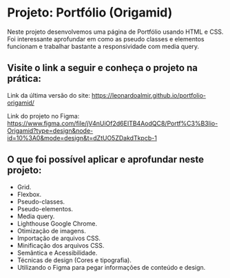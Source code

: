 # Projeto: Portfólio (Origamid)

Neste projeto desenvolvemos uma página de Portfólio usando HTML e CSS. Foi interessante aprofundar em como as pseudo classes e elementos funcionam e trabalhar bastante a responsividade com media query.

## Visite o link a seguir e conheça o projeto na prática:

Link da última versão do site:
https://leonardoalmir.github.io/portfolio-origamid/

Link do projeto no Figma:
https://www.figma.com/file/jV4nUiOf2d6EITB4AodQC8/Portf%C3%B3lio-Origamid?type=design&node-id=10%3A0&mode=design&t=dZtUO5ZDakdTkpcb-1

## O que foi possível aplicar e aprofundar neste projeto:

- Grid.
- Flexbox.
- Pseudo-classes.
- Pseudo-elementos.
- Media query.
- Lighthouse Google Chrome.
- Otimização de imagens.
- Importação de arquivos CSS.
- Minificação dos arquivos CSS.
- Semãntica e Acessibilidade.
- Técnicas de design (Cores e tipografia).
- Utilizando o Figma para pegar informações de conteúdo e design.
